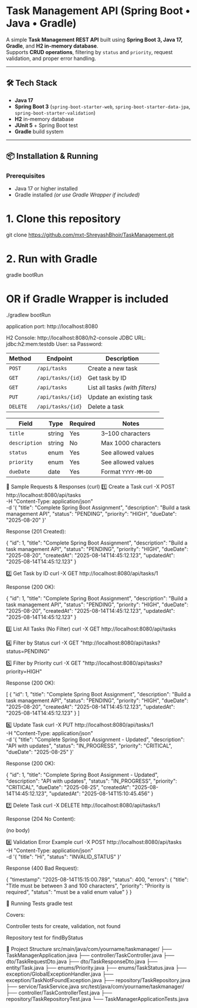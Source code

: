 # Task Management API (Spring Boot • Java • Gradle)

A simple **Task Management REST API** built using **Spring Boot 3, Java 17, Gradle**, and **H2 in-memory database**.  
Supports **CRUD operations**, filtering by `status` and `priority`, request validation, and proper error handling.

---

## 🛠 Tech Stack
- **Java 17**
- **Spring Boot 3** (`spring-boot-starter-web`, `spring-boot-starter-data-jpa`, `spring-boot-starter-validation`)
- **H2** in-memory database
- **JUnit 5** + Spring Boot test
- **Gradle** build system

---

## 📦 Installation & Running

### Prerequisites
- Java 17 or higher installed
- Gradle installed *(or use Gradle Wrapper if included)*

# 1. Clone this repository
git clone https://github.com/mxt-ShreyashBhoir/TaskManagement.git

# 2. Run with Gradle
gradle bootRun

# OR if Gradle Wrapper is included
./gradlew bootRun


application port:
http://localhost:8080

H2 Console:
http://localhost:8080/h2-console
JDBC URL: jdbc:h2:mem:testdb
User: sa
Password: 



| Method   | Endpoint          | Description                     |
| -------- | ----------------- | ------------------------------- |
| `POST`   | `/api/tasks`      | Create a new task               |
| `GET`    | `/api/tasks/{id}` | Get task by ID                  |
| `GET`    | `/api/tasks`      | List all tasks *(with filters)* |
| `PUT`    | `/api/tasks/{id}` | Update an existing task         |
| `DELETE` | `/api/tasks/{id}` | Delete a task                   |


| Field         | Type   | Required | Notes               |
| ------------- | ------ | -------- | ------------------- |
| `title`       | string | Yes      | 3–100 characters    |
| `description` | string | No       | Max 1000 characters |
| `status`      | enum   | Yes      | See allowed values  |
| `priority`    | enum   | Yes      | See allowed values  |
| `dueDate`     | date   | Yes      | Format `YYYY-MM-DD` |




🧪 Sample Requests & Responses (curl)
1️⃣ Create a Task
curl -X POST http://localhost:8080/api/tasks \
 -H "Content-Type: application/json" \
 -d '{
   "title": "Complete Spring Boot Assignment",
   "description": "Build a task management API",
   "status": "PENDING",
   "priority": "HIGH",
   "dueDate": "2025-08-20"
 }'


Response (201 Created):

{
  "id": 1,
  "title": "Complete Spring Boot Assignment",
  "description": "Build a task management API",
  "status": "PENDING",
  "priority": "HIGH",
  "dueDate": "2025-08-20",
  "createdAt": "2025-08-14T14:45:12.123",
  "updatedAt": "2025-08-14T14:45:12.123"
}

2️⃣ Get Task by ID
curl -X GET http://localhost:8080/api/tasks/1


Response (200 OK):

{
  "id": 1,
  "title": "Complete Spring Boot Assignment",
  "description": "Build a task management API",
  "status": "PENDING",
  "priority": "HIGH",
  "dueDate": "2025-08-20",
  "createdAt": "2025-08-14T14:45:12.123",
  "updatedAt": "2025-08-14T14:45:12.123"
}

3️⃣ List All Tasks (No Filter)
curl -X GET http://localhost:8080/api/tasks

4️⃣ Filter by Status
curl -X GET "http://localhost:8080/api/tasks?status=PENDING"

5️⃣ Filter by Priority
curl -X GET "http://localhost:8080/api/tasks?priority=HIGH"


Response (200 OK):

[
 {
  "id": 1,
  "title": "Complete Spring Boot Assignment",
  "description": "Build a task management API",
  "status": "PENDING",
  "priority": "HIGH",
  "dueDate": "2025-08-20",
  "createdAt": "2025-08-14T14:45:12.123",
  "updatedAt": "2025-08-14T14:45:12.123"
 }
]

6️⃣ Update Task
curl -X PUT http://localhost:8080/api/tasks/1 \
 -H "Content-Type: application/json" \
 -d '{
   "title": "Complete Spring Boot Assignment - Updated",
   "description": "API with updates",
   "status": "IN_PROGRESS",
   "priority": "CRITICAL",
   "dueDate": "2025-08-25"
 }'


Response (200 OK):

{
  "id": 1,
  "title": "Complete Spring Boot Assignment - Updated",
  "description": "API with updates",
  "status": "IN_PROGRESS",
  "priority": "CRITICAL",
  "dueDate": "2025-08-25",
  "createdAt": "2025-08-14T14:45:12.123",
  "updatedAt": "2025-08-14T15:10:45.456"
}

7️⃣ Delete Task
curl -X DELETE http://localhost:8080/api/tasks/1


Response (204 No Content):

(no body)

8️⃣ Validation Error Example
curl -X POST http://localhost:8080/api/tasks \
 -H "Content-Type: application/json" \
 -d '{
   "title": "Hi",
   "status": "INVALID_STATUS"
 }'


Response (400 Bad Request):

{
  "timestamp": "2025-08-14T15:15:00.789",
  "status": 400,
  "errors": {
    "title": "Title must be between 3 and 100 characters",
    "priority": "Priority is required",
    "status": "must be a valid enum value"
  }
}

🧪 Running Tests
gradle test


Covers:

Controller tests for create, validation, not found

Repository test for findByStatus

📂 Project Structure
src/main/java/com/yourname/taskmanager/
├── TaskManagerApplication.java
├── controller/TaskController.java
├── dto/TaskRequestDto.java
├── dto/TaskResponseDto.java
├── entity/Task.java
├── enums/Priority.java
├── enums/TaskStatus.java
├── exception/GlobalExceptionHandler.java
├── exception/TaskNotFoundException.java
├── repository/TaskRepository.java
├── service/TaskService.java
src/test/java/com/yourname/taskmanager/
├── controller/TaskControllerTest.java
├── repository/TaskRepositoryTest.java
└── TaskManagerApplicationTests.java

